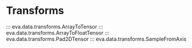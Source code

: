 # Transforms

::: eva.data.transforms.ArrayToTensor
::: eva.data.transforms.ArrayToFloatTensor
::: eva.data.transforms.Pad2DTensor
::: eva.data.transforms.SampleFromAxis


